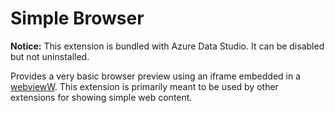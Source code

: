 # Simple Browser

**Notice:** This extension is bundled with Azure Data Studio. It can be disabled but not uninstalled.

Provides a very basic browser preview using an iframe embedded in a [webviewW](). This extension is primarily meant to be used by other extensions for showing simple web content.
